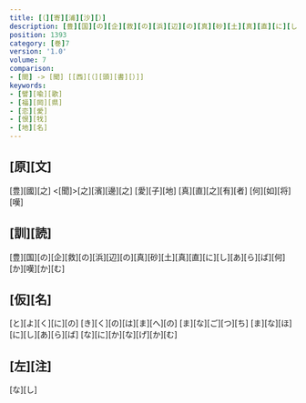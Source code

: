 ```yaml
---
title: [（][寄][浦][沙][）]
description: [豊][国][の][企][救][の][浜][辺][の][真][砂][土][真][直][に][し][あ][ら][ば][何][か][嘆][か][む]
position: 1393
category: [巻]7
version: '1.0'
volume: 7
comparison:
- [間] -> [聞] [[西][（][頭][書][）]]
keywords:
- [譬][喩][歌]
- [福][岡][県]
- [恋][愛]
- [恨][牫]
- [地][名]
---
```


## [原][文]

[豊][國][之] <[聞]>[之][濱][邊][之] [愛][子][地] [真][直][之][有][者] [何][如][将][嘆]

## [訓][読]

[豊][国][の][企][救][の][浜][辺][の][真][砂][土][真][直][に][し][あ][ら][ば][何][か][嘆][か][む]

## [仮][名]

[と][よ][く][に][の] [き][く][の][は][ま][へ][の] [ま][な][ご][つ][ち] [ま][な][ほ][に][し][あ][ら][ば] [な][に][か][な][げ][か][む]

## [左][注]

[な][し]
